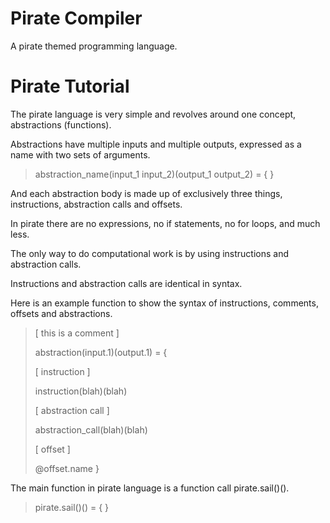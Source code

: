 # Pirate Compiler

A pirate themed programming language.

# Pirate Tutorial

The pirate language is very simple and revolves around one concept, abstractions (functions).

Abstractions have multiple inputs and multiple outputs, expressed as a name with two sets of arguments.

> abstraction_name(input_1 input_2)(output_1 output_2) = {  }

And each abstraction body is made up of exclusively three things, instructions, abstraction calls and offsets.

In pirate there are no expressions, no if statements, no for loops, and much less.

The only way to do computational work is by using instructions and abstraction calls.

Instructions and abstraction calls are identical in syntax.

Here is an example function to show the syntax of instructions, comments, offsets and abstractions.

> [ this is a comment ]
>
> abstraction(input.1)(output.1) = \{
>
> [ instruction ]
>
> instruction(blah)(blah)
>
>
> [ abstraction call ]
>
> abstraction_call(blah)(blah)
>
>
> [ offset ]
>
> @offset.name
> \}

The main function in pirate language is a function call pirate.sail()().

> pirate.sail()() = {  }
